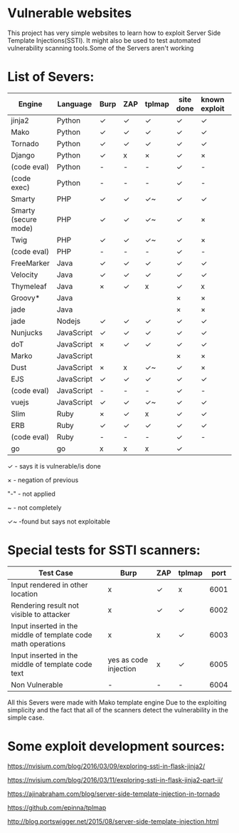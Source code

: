 
# Vulnerable websites
This project has very simple websites to learn how to exploit Server Side Template Injections(SSTI). It might also be used to test automated vulnerability scanning tools.Some of the Servers aren't working




# List of Severs:

| Engine              | Language   | Burp | ZAP | tplmap | site done | known exploit | port | tags                    |
| ---                 | ---        | ---  | --- | ---    | ---  | ---    | ---  | ---                     | 
| jinja2              | Python     | ✓   | ✓    | ✓      | ✓    | ✓      | 5000 | {{%s}}                  |       
| Mako                | Python     | ✓   | ✓    | ✓      | ✓    | ✓      | 5001 | ${%s}                   |        
| Tornado             | Python     | ✓   | ✓    | ✓      | ✓    | ✓      | 5002 | {{%s}}                  |        
| Django              | Python     | ✓   | x    | ×      | ✓    | ×      | 5003 | {{ }}                   |        
| (code eval)         | Python     | -   | -    | -      | ✓    | -      | 5004 | na                      |        
| (code exec)         | Python     | -   | -    | -      | ✓    | -      | 5005 | na                      |       
| Smarty              | PHP        | ✓   | ✓    | ✓~    | ✓    | ✓      | 5020 | {%s}                    |       
| Smarty (secure mode)| PHP        | ✓   | ✓    | ✓~    | ✓    | ×      | 5021 | {%s}                    |        
| Twig                | PHP        | ✓   | ✓    | ✓~    | ✓    | ×      | 5022 | {{%s}}                  |       
| (code eval)         | PHP        | -   | -    | -      | ✓    | -      | 5023 | na                      |        
| FreeMarker          | Java       | ✓   | ✓    | ✓     | ✓    | ✓      | 5051 | <#%s > ${%s}            |        
| Velocity            | Java       | ✓   | ✓    | ✓     | ✓    | ✓      | 5052 | #set($x=1+1)${x}        |        
| Thymeleaf           | Java       | ×   | ✓    | x      | ✓    | x      | 5053 | <p th:text="${%s}"></p> |      
| Groovy*             | Java       |     |      |        | ×    | ×      | ×    | ×                       |     
| jade                | Java       |     |      |        | ×    | ×      | ×    | ×                       |     
| jade                | Nodejs     | ✓   | ✓   | ✓      | ✓    | ✓      | 5061 | #{%s}                   |     
| Nunjucks            | JavaScript | ✓   | ✓    | ✓      | ✓    | ✓      | 5062 | {{%s}}                  |      
| doT                 | JavaScript | ×   | ✓    | ✓      | ✓    | ✓      | 5063 | {{=%s}}                 |    
| Marko               | JavaScript |     |      |        | ×    | ×      | ×    | ×                       |    
| Dust                | JavaScript | ×   | x    | ✓~      | ✓    | ×      | 5065 | {#%s}or{%s}or{@%s}      |  
| EJS                 | JavaScript | ✓   | ✓    | ✓      | ✓    | ✓      | 5066 | <%= %>                  | 
| (code eval)         | JavaScript | -   | -    | -      | ✓    | -      | 5067 | na                      | 
| vuejs               | JavaScript | ✓   | ✓    | ✓~     | ✓    | ✓      | 5068 | {{%s}}                  | 
| Slim                | Ruby       | ×   | ✓    | x       | ✓    | ✓      | 5080 | #{%s}                   | 
| ERB                 | Ruby       | ✓   | ✓    | ✓      | ✓    | ✓      | 5081 | <%=%s%>                 | 
| (code eval)         | Ruby       | -   | -    | -      | ✓    | -      | 5082 | na                      |
| go                  | go         | x   | x    | x      | ✓    |        | 5090 | na                      |


✓ - says it is vulnerable/is done

× - negation of previous

"-" - not applied

~ - not completely 

✓~ -found but says not exploitable

# Special tests for SSTI scanners:
|Test Case | Burp | ZAP | tplmap | port|
| ---      | ---  | --- |  ---   | ---|
|Input rendered in other location |x|✓|x|6001|
|Rendering result not visible to attacker |x|✓|✓|6002|
|Input inserted in the middle of template code math operations|x|x|✓|6003|
|Input inserted in the middle of template code text|yes as code injection|x|✓|6005|
|Non Vulnerable |- |-|-|6004|
All this Severs were made with Mako template engine Due to the exploiting simplicity and the fact that all of the scanners detect the vulnerability in the simple case. 



# Some exploit development sources:
https://nvisium.com/blog/2016/03/09/exploring-ssti-in-flask-jinja2/

https://nvisium.com/blog/2016/03/11/exploring-ssti-in-flask-jinja2-part-ii/

https://ajinabraham.com/blog/server-side-template-injection-in-tornado

https://github.com/epinna/tplmap

http://blog.portswigger.net/2015/08/server-side-template-injection.html

